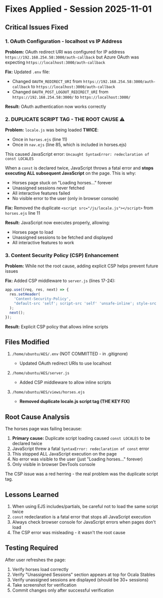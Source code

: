 # Fixes Applied - Session 2025-11-01

## Critical Issues Fixed

### 1. OAuth Configuration - localhost vs IP Address
**Problem:** OAuth redirect URI was configured for IP address `https://192.168.254.58:3000/auth-callback` but Azure OAuth was expecting `https://localhost:3000/auth-callback`

**Fix:** Updated `.env` file:
- Changed `OAUTH_REDIRECT_URI` from `https://192.168.254.58:3000/auth-callback` to `https://localhost:3000/auth-callback`
- Changed `OAUTH_POST_LOGOUT_REDIRECT_URI` from `https://192.168.254.58:3000/` to `https://localhost:3000/`

**Result:** OAuth authentication now works correctly

### 2. **DUPLICATE SCRIPT TAG - THE ROOT CAUSE** ⚠️
**Problem:** `locale.js` was being loaded **TWICE**:
- Once in `horses.ejs` (line 11)
- Once in `nav.ejs` (line 85, which is included in horses.ejs)

This caused JavaScript error: `Uncaught SyntaxError: redeclaration of const LOCALES`

When a `const` is declared twice, JavaScript throws a fatal error and **stops executing ALL subsequent JavaScript** on the page. This is why:
- Horses page stuck on "Loading horses..." forever
- Unassigned sessions never fetched
- All interactive features failed
- No visible error to the user (only in browser console)

**Fix:** Removed the duplicate `<script src="/js/locale.js"></script>` from `horses.ejs` line 11

**Result:** JavaScript now executes properly, allowing:
- Horses page to load
- Unassigned sessions to be fetched and displayed
- All interactive features to work

### 3. Content Security Policy (CSP) Enhancement
**Problem:** While not the root cause, adding explicit CSP helps prevent future issues

**Fix:** Added CSP middleware to `server.js` (lines 17-24):
```javascript
app.use((req, res, next) => {
  res.setHeader(
    'Content-Security-Policy',
    "default-src 'self'; script-src 'self' 'unsafe-inline'; style-src 'self' 'unsafe-inline'; img-src 'self' data: https:; font-src 'self' data:;"
  );
  next();
});
```

**Result:** Explicit CSP policy that allows inline scripts

## Files Modified

1. `/home/ubuntu/AES/.env` (NOT COMMITTED - in .gitignore)
   - Updated OAuth redirect URIs to use localhost

2. `/home/ubuntu/AES/server.js`
   - Added CSP middleware to allow inline scripts

3. `/home/ubuntu/AES/views/horses.ejs`
   - **Removed duplicate locale.js script tag (THE KEY FIX)**

## Root Cause Analysis

The horses page was failing because:
1. **Primary cause:** Duplicate script loading caused `const LOCALES` to be declared twice
2. JavaScript threw a fatal `SyntaxError: redeclaration of const` error
3. This stopped ALL JavaScript execution on the page
4. No error was visible to the user (just "Loading horses..." forever)
5. Only visible in browser DevTools console

The CSP issue was a red herring - the real problem was the duplicate script tag.

## Lessons Learned

1. When using EJS includes/partials, be careful not to load the same script twice
2. `const` redeclaration is a fatal error that stops all JavaScript execution
3. Always check browser console for JavaScript errors when pages don't load
4. The CSP error was misleading - it wasn't the root cause

## Testing Required

After user refreshes the page:
1. Verify horses load correctly
2. Verify "Unassigned Sessions" section appears at top for Ocala Stables
3. Verify unassigned sessions are displayed (should be 30+ sessions)
4. Take screenshot for verification
5. Commit changes only after successful verification
